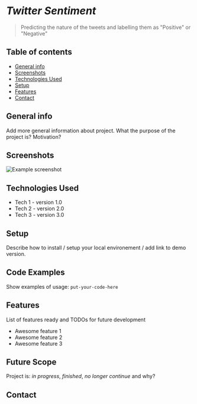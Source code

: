# *Twitter Sentiment*
> Predicting the nature of the tweets and labelling them as "Positive" or "Negative"

## Table of contents
* [General info](#general-info)
* [Screenshots](#screenshots)
* [Technologies Used](#technologies)
* [Setup](#setup)
* [Features](#features)
* [Contact](#contact)

## General info
Add more general information about project. What the purpose of the project is? Motivation?

## Screenshots
![Example screenshot](./img/screenshot.png)

## Technologies Used
* Tech 1 - version 1.0
* Tech 2 - version 2.0
* Tech 3 - version 3.0

## Setup
Describe how to install / setup your local environement / add link to demo version.

## Code Examples
Show examples of usage:
`put-your-code-here`

## Features
List of features ready and TODOs for future development
* Awesome feature 1
* Awesome feature 2
* Awesome feature 3

## Future Scope
Project is: _in progress_, _finished_, _no longer continue_ and why?

## Contact
